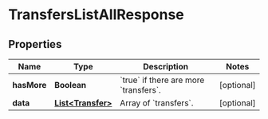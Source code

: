 

# TransfersListAllResponse


## Properties

| Name | Type | Description | Notes |
|------------ | ------------- | ------------- | -------------|
|**hasMore** | **Boolean** | &#x60;true&#x60; if there are more &#x60;transfers&#x60;. |  [optional] |
|**data** | [**List&lt;Transfer&gt;**](Transfer.md) | Array of &#x60;transfers&#x60;. |  [optional] |



